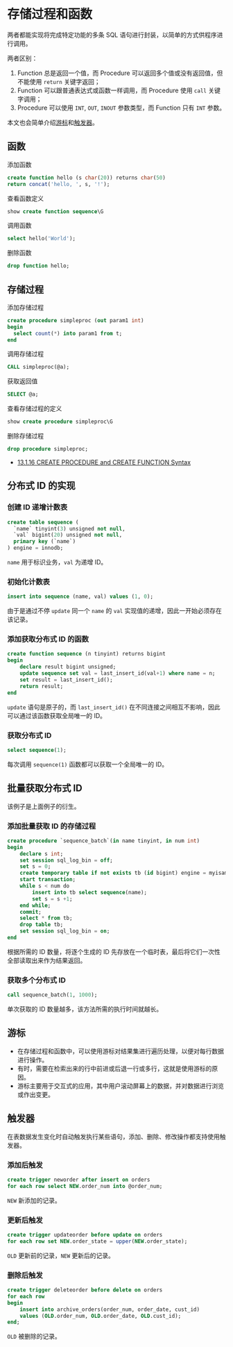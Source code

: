 # 存储过程和函数

两者都能实现将完成特定功能的多条 SQL 语句进行封装，以简单的方式供程序进行调用。

两者区别：

1. Function 总是返回一个值，而 Procedure 可以返回多个值或没有返回值，但不能使用 `return` 关键字返回；
2. Function 可以跟普通表达式或函数一样调用，而 Procedure 使用 `call` 关键字调用；
3. Procedure 可以使用 `INT`, `OUT`, `INOUT` 参数类型，而 Function 只有 `INT` 参数。

本文也会简单介绍[游标](#游标)和[触发器](#触发器)。

## 函数

添加函数

```sql
create function hello (s char(20)) returns char(50) 
return concat('hello, ', s, '!');
```

查看函数定义

```sql
show create function sequence\G
```

调用函数

```sql
select hello('World');
```

删除函数

```sql
drop function hello;
```

## 存储过程

添加存储过程

```sql
create procedure simpleproc (out param1 int)
begin
  select count(*) into param1 from t;
end
```

调用存储过程

```sql
CALL simpleproc(@a);
```

获取返回值

```sql
SELECT @a;
```

查看存储过程的定义

```sql
show create procedure simpleproc\G
```

删除存储过程

```sql
drop procedure simpleproc;
```

- [13.1.16 CREATE PROCEDURE and CREATE FUNCTION Syntax](https://dev.mysql.com/doc/refman/5.7/en/create-procedure.html)

## 分布式 ID 的实现

### 创建 ID 递增计数表

```sql
create table sequence (
  `name` tinyint(3) unsigned not null,
  `val` bigint(20) unsigned not null,
  primary key (`name`)
) engine = innodb;
```

`name` 用于标识业务，`val` 为递增 ID。

### 初始化计数表

```sql
insert into sequence (name, val) values (1, 0);
```

由于是通过不停 `update` 同一个 `name` 的 `val` 实现值的递增，因此一开始必须存在该记录。

### 添加获取分布式 ID 的函数

```sql
create function sequence (n tinyint) returns bigint
begin
    declare result bigint unsigned;
    update sequence set val = last_insert_id(val+1) where name = n;
    set result = last_insert_id();
    return result;
end
```

`update` 语句是原子的，而 `last_insert_id()` 在不同连接之间相互不影响，因此可以通过该函数获取全局唯一的 ID。

### 获取分布式 ID

```sql
select sequence(1);
```

每次调用 `sequence(1)` 函数都可以获取一个全局唯一的 ID。

## 批量获取分布式 ID

该例子是上面例子的衍生。

### 添加批量获取 ID 的存储过程

```sql
create procedure `sequence_batch`(in name tinyint, in num int)
begin
    declare s int;
    set session sql_log_bin = off;
    set s = 0;
    create temporary table if not exists tb (id bigint) engine = myisam;
    start transaction;
    while s < num do
        insert into tb select sequence(name);
        set s = s +1;
    end while;
    commit;
    select * from tb;
    drop table tb;
    set session sql_log_bin = on;
end
```

根据所需的 ID 数量，将逐个生成的 ID 先存放在一个临时表，最后将它们一次性全部读取出来作为结果返回。

### 获取多个分布式 ID

```sql
call sequence_batch(1, 1000);
```

单次获取的 ID 数量越多，该方法所需的执行时间就越长。

## 游标

- 在存储过程和函数中，可以使用游标对结果集进行遍历处理，以便对每行数据进行操作。
- 有时，需要在检索出来的行中前进或后退一行或多行，这就是使用游标的原因。
- 游标主要用于交互式的应用，其中用户滚动屏幕上的数据，并对数据进行浏览或作出变更。

## 触发器

在表数据发生变化时自动触发执行某些语句，添加、删除、修改操作都支持使用触发器。

### 添加后触发

```sql
create trigger neworder after insert on orders 
for each row select NEW.order_num into @order_num;
```

`NEW` 新添加的记录。

### 更新后触发

```sql
create trigger updateorder before update on orders 
for each row set NEW.order_state = upper(NEW.order_state);
```

`OLD` 更新前的记录，`NEW` 更新后的记录。

### 删除后触发

```sql
create trigger deleteorder before delete on orders 
for each row
begin
    insert into archive_orders(order_num, order_date, cust_id)
    values (OLD.order_num, OLD.order_date, OLD.cust_id);
end;
```

`OLD` 被删除的记录。
